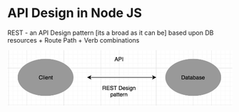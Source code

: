 # API Design in Node JS

REST - an API Design pattern [its a broad as it can be] based upon DB resources + Route Path + Verb combinations

![alt text](./api-basic.png)
